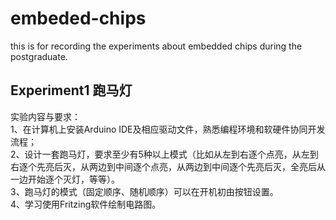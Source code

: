 # embeded-chips
this is for recording the experiments about embedded chips during the postgraduate.

## Experiment1 跑马灯
实验内容与要求：  
1、在计算机上安装Arduino IDE及相应驱动文件，熟悉编程环境和软硬件协同开发流程；<br>
2、设计一套跑马灯，要求至少有5种以上模式（比如从左到右逐个点亮，从左到右逐个先亮后灭，从两边到中间逐个点亮，从两边到中间逐个先亮后灭，全亮后从一边开始逐个灭灯，等等）。<br>
3、跑马灯的模式（固定顺序、随机顺序）可以在开机初由按钮设置。<br>
4、学习使用Fritzing软件绘制电路图。<br>
